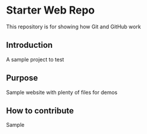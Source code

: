 # Starter Web Repo

This repository is for showing how Git and GitHub work

## Introduction
A sample project to test

## Purpose

Sample website with plenty of files for demos

## How to contribute
Sample